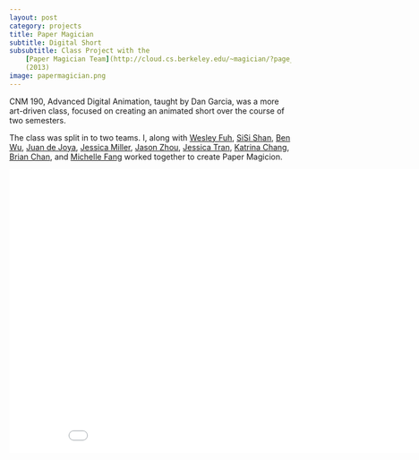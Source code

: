 ```yaml
---
layout: post
category: projects
title: Paper Magician
subtitle: Digital Short
subsubtitle: Class Project with the 
    [Paper Magician Team](http://cloud.cs.berkeley.edu/~magician/?page_id=19)
    (2013)
image: papermagician.png
---
```

CNM 190, Advanced Digital Animation, taught by Dan Garcia, was a more 
art-driven class, focused on creating an animated short over the course of
two semesters.

The class was split in to two teams. I, along with 
[Wesley Fuh](http://fuhportfolio.weebly.com/), 
[SiSi Shan](http://cloud.cs.berkeley.edu/~magician/?author=3),
[Ben Wu](http://benwu.net/), 
[Juan de Joya](http://juandejoya.tumblr.com/),
[Jessica Miller](http://cloud.cs.berkeley.edu/~magician/?author=10),
[Jason Zhou](http://cloud.cs.berkeley.edu/~magician/?author=11), 
[Jessica Tran](http://cloud.cs.berkeley.edu/~magician/?author=9), 
[Katrina Chang](http://cloud.cs.berkeley.edu/~magician/?author=12),
[Brian Chan](http://cloud.cs.berkeley.edu/~magician/?author=5), 
and [Michelle Fang](http://michellelovesart.wordpress.com/)
worked together to create Paper Magicion.

<iframe width="900" height="507" 
    src="//www.youtube.com/embed/OLvQDCJyGcA"
    frameborder="0" allowfullscreen></iframe>
